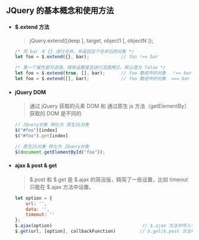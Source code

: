 ## JQuery 的基本概念和使用方法

- #### $.extend 方法
  > jQuery.extend([deep ], target, object1 [, objectN ]);

  ```javascript
  /* 将 bar 与 {} 进行合并，并返回这个合并后的对象 */
  let foo = $.extend({}, bar);            // foo !== bar

  /* 第一个属性是可选值，用来设置是否进行深度拷贝，默认值为 false */
  let foo = $.extend(true, [], bar);      // foo 数组中的对象  ！== bar 数组中的对象
  let foo = $.extend([], bar);            // foo 数组中的对象  === bar 数组中的对象
  ```




- #### jQuery DOM
  > 通过 jQuery 获取的元素 DOM 和 通过原生 js 方法（getElementBy）获取的 DOM 是不同的
  ```javascript
  // JQuery对象 转化为 原生JS对象
  $("#foo")[index]
  $("#foo").get[index]

  // 原生JS对象 转化为 JQuery对象
  $(document.getElementById("foo"));
  ```




- #### ajax & post & get
  > $.post 和 $.get 是 $.ajax 的简洁版，精简了一些设置，比如 timeout 只能在 $.ajax 方法中设置。
  ```javascript
  let option = {
      url: '',
      data: '',
      timeout: ''
  };
  $.ajax(option)                                  // $.ajax 方法中传入一个对象
  $.get(url, [option], callbackFunction)         // $.get/$.post 方法中传入多个参数
  ```
